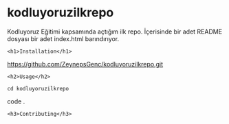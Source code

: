 # kodluyoruzilkrepo
Kodluyoruz Eğitimi kapsamında açtığım ilk repo. İçerisinde bir adet README dosyası bir adet index.html barındırıyor.
    
</head>
<body>

    <h1>Installation</h1>

https://github.com/ZeynepsGenc/kodluyoruzilkrepo.git

    <h2>Usage</h2>
    
    cd kodluyoruzilkrepo
code .

    <h3>Contributing</h3>
